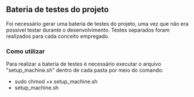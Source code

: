 ## Bateria de testes do projeto

Foi necessário gerar uma bateria de testes do projeto, uma vez que não era possível testar durante o desenvolvimento.
Testes separados foram realizados para cada conceito empregado.

### Como utilizar

Para realizar a bateria de testes é necessário executar o arquivo "setup_machine.sh" dentro de cada pasta por meio do comando:

- sudo chmod +x setup_machine.sh
- setup_machine.sh